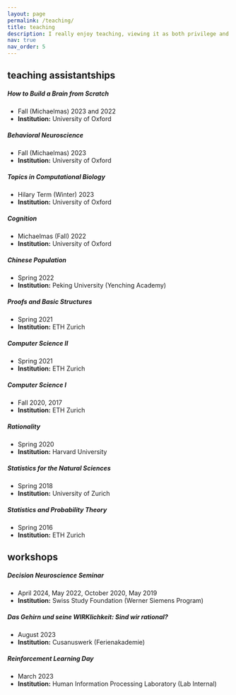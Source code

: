 ```yaml
---
layout: page
permalink: /teaching/
title: teaching
description: I really enjoy teaching, viewing it as both privilege and responsibility of being an academic. I have been fortunate to be a teaching assistant in various formats at universities on three continents. I have received great evaluations from students and always strive to improve. In addition to being a teaching assistant, I have also organized and held educational workshops at a variety of different venues.
nav: true
nav_order: 5
---
```


## teaching assistantships

##### How to Build a Brain from Scratch
- Fall (Michaelmas) 2023 and 2022
- **Institution:** University of Oxford

##### Behavioral Neuroscience
- Fall (Michaelmas) 2023
- **Institution:** University of Oxford

##### Topics in Computational Biology
- Hilary Term (Winter) 2023
- **Institution:** University of Oxford

##### Cognition
- Michaelmas (Fall) 2022
- **Institution:** University of Oxford

##### Chinese Population
- Spring 2022
- **Institution:** Peking University (Yenching Academy)

##### Proofs and Basic Structures
- Spring 2021
- **Institution:** ETH Zurich

##### Computer Science II
- Spring 2021
- **Institution:** ETH Zurich

##### Computer Science I
- Fall 2020, 2017
- **Institution:** ETH Zurich

##### Rationality
- Spring 2020
- **Institution:** Harvard University

##### Statistics for the Natural Sciences
- Spring 2018
- **Institution:** University of Zurich

##### Statistics and Probability Theory
- Spring 2016
- **Institution:** ETH Zurich

## workshops

##### Decision Neuroscience Seminar
- April 2024, May 2022, October 2020, May 2019
- **Institution:** Swiss Study Foundation (Werner Siemens Program)

##### Das Gehirn und seine WIRKlichkeit: Sind wir rational?
- August 2023
- **Institution:** Cusanuswerk (Ferienakademie)

##### Reinforcement Learning Day
- March 2023
- **Institution:** Human Information Processing Laboratory (Lab Internal)